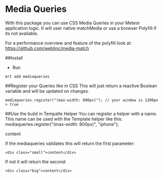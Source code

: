 # Media Queries

With this package you can use CSS Media Queries in your Meteor application logic. It will user native matchMedia or use a browser Polyfill if its not avaliable.

For a performance overview and feature of the polyfill look at: https://github.com/weblinc/media-match


##Install


* Run

```
mrt add mediaqueries
```


##Register your Queries like in CSS
This will just return a reactive Boolean variable and will be updated on changes.

	mediaqueries.register("(max-width: 800px)"); // your window is 1200px
	> true 

##Use the build in Tempalte Helper
You can register a helper with a name. This name can be used with the Template helper like this:
mediaqueries.register("(max-width: 800px)", "iphone");
	<div class="{{mediaqueries 'iphone' 'small' 'big' }}">content</div>

If the mediaqueries validates this will return the first parameter:

	<div class="small">content</div>

If not it will return the second:

	<div class="big">content</div>